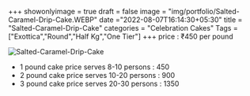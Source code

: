 +++
showonlyimage = true
draft = false
image = "img/portfolio/Salted-Caramel-Drip-Cake.WEBP"
date ="2022-08-07T16:14:30+05:30"
title = "Salted-Caramel-Drip-Cake"
categories = "Celebration Cakes"
Tags = ["Exottica","Round","Half Kg","One Tier"]
+++
price : ₹450 per pound
<!--more-->
![Salted-Caramel-Drip-Cake](/img/portfolio/Salted-Caramel-Drip-Cake.WEBP)
* 1 pound cake price serves 8-10 persons : 450
* 2 pound cake price serves 10-20 persons : 900
* 3 pound cake price serves 20-30 persons : 1350
